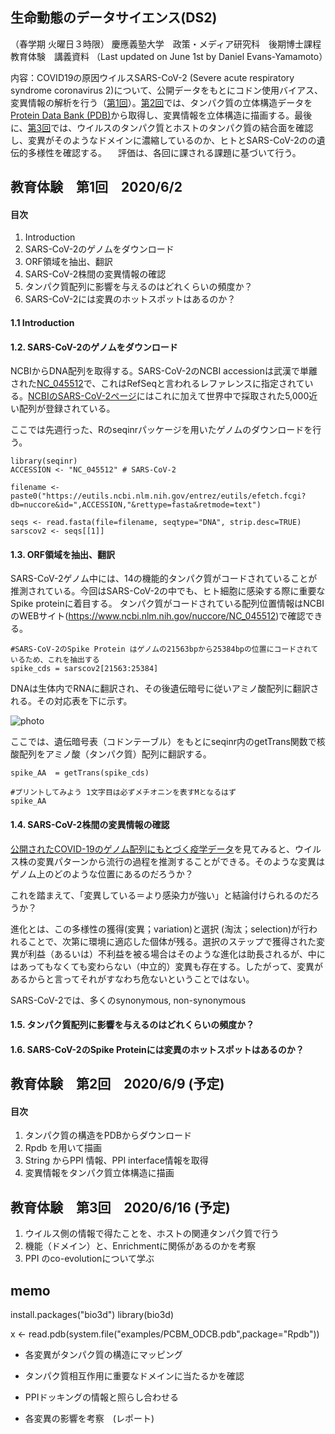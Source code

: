 ## 生命動態のデータサイエンス(DS2)
（春学期 火曜日３時限）
慶應義塾大学　政策・メディア研究科　後期博士課程　教育体験　講義資料
（Last updated on June 1st by Daniel Evans-Yamamoto）



内容：COVID19の原因ウイルスSARS-CoV-2 (Severe acute respiratory syndrome coronavirus 2)について、公開データをもとにコドン使用バイアス、変異情報の解析を行う（[第1回](https://github.com/DanYamamotoEvans/DanYamamotoEvans.github.io/blob/master/blog/code/ds4gd.md#教育体験第1回202062)）。[第2回](https://github.com/DanYamamotoEvans/DanYamamotoEvans.github.io/blob/master/blog/code/ds4gd.md#教育体験第2回202069)では、タンパク質の立体構造データを[Protein Data Bank (PDB)](https://www.rcsb.org)から取得し、変異情報を立体構造に描画する。最後に、[第3回](https://github.com/DanYamamotoEvans/DanYamamotoEvans.github.io/blob/master/blog/code/ds4gd.md#教育体験第3回2020616)では、ウイルスのタンパク質とホストのタンパク質の結合面を確認し、変異がそのようなドメインに濃縮しているのか、ヒトとSARS-CoV-2のの遺伝的多様性を確認する。
　評価は、各回に課される課題に基づいて行う。


## 教育体験　第1回　2020/6/2
#### 目次
1. Introduction
2. SARS-CoV-2のゲノムをダウンロード
3. ORF領域を抽出、翻訳
4. SARS-CoV-2株間の変異情報の確認
5. タンパク質配列に影響を与えるのはどれくらいの頻度か？
6. SARS-CoV-2には変異のホットスポットはあるのか？

#### 1.1 Introduction

#### 1.2. SARS-CoV-2のゲノムをダウンロード

NCBIからDNA配列を取得する。SARS-CoV-2のNCBI accessionは武漢で単離された[NC_045512](https://www.ncbi.nlm.nih.gov/nuccore/NC_045512)で、これはRefSeqと言われるレファレンスに指定されている。[NCBIのSARS-CoV-2ページ](https://www.ncbi.nlm.nih.gov/genbank/sars-cov-2-seqs/)にはこれに加えて世界中で採取された5,000近い配列が登録されている。


ここでは先週行った、Rのseqinrパッケージを用いたゲノムのダウンロードを行う。
    
    library(seqinr)
    ACCESSION <- "NC_045512" # SARS-CoV-2
    
    filename <- paste0("https://eutils.ncbi.nlm.nih.gov/entrez/eutils/efetch.fcgi?db=nuccore&id=",ACCESSION,"&rettype=fasta&retmode=text")

    seqs <- read.fasta(file=filename, seqtype="DNA", strip.desc=TRUE)
    sarscov2 <- seqs[[1]]
    

#### 1.3. ORF領域を抽出、翻訳

SARS-CoV-2ゲノム中には、14の機能的タンパク質がコードされていることが推測されている。今回はSARS-CoV-2の中でも、ヒト細胞に感染する際に重要なSpike proteinに着目する。 タンパク質がコードされている配列位置情報はNCBIのWEBサイト(https://www.ncbi.nlm.nih.gov/nuccore/NC_045512)で確認できる。

    #SARS-CoV-2のSpike Protein はゲノムの21563bpから25384bpの位置にコードされているため、これを抽出する
    spike_cds = sarscov2[21563:25384]


DNAは生体内でRNAに翻訳され、その後遺伝暗号に従いアミノ酸配列に翻訳される。その対応表を下に示す。

![photo](https://blog.addgene.org/hs-fs/hubfs/7_18_to_9_18/codonUsageBias_TJF_2018_9_20/Codon%20Chart.png?width=800&name=Codon%20Chart.png)


ここでは、遺伝暗号表（コドンテーブル）をもとにseqinr内のgetTrans関数で核酸配列をアミノ酸（タンパク質）配列に翻訳する。
    
    spike_AA  = getTrans(spike_cds)
  
    #プリントしてみよう 1文字目は必ずメチオニンを表すMとなるはず
    spike_AA
    

#### 1.4. SARS-CoV-2株間の変異情報の確認

[公開されたCOVID-19のゲノム配列にもとづく疫学データ](https://nextstrain.org/ncov)を見てみると、ウイルス株の変異パターンから流行の過程を推測することができる。そのような変異はゲノム上のどのような位置にあるのだろうか？


これを踏まえて、「変異している＝より感染力が強い」と結論付けられるのだろうか？

進化とは、この多様性の獲得(変異；variation)と選択 (淘汰；selection)が行われることで、次第に環境に適応した個体が残る。選択のステップで獲得された変異が利益（あるいは）不利益を被る場合はそのような進化は助長されるが、中にはあってもなくても変わらない（中立的）変異も存在する。したがって、変異があるからと言ってそれがすなわち危ないということではない。

SARS-CoV-2では、多くのsynonymous, non-synonymous



#### 1.5. タンパク質配列に影響を与えるのはどれくらいの頻度か？




#### 1.6. SARS-CoV-2のSpike Proteinには変異のホットスポットはあるのか？









## 教育体験　第2回　2020/6/9 (予定)
#### 目次
1. タンパク質の構造をPDBからダウンロード
2. Rpdb を用いて描画
3. String からPPI 情報、PPI interface情報を取得
4. 変異情報をタンパク質立体構造に描画

##  教育体験　第3回　2020/6/16 (予定)
1. ウイルス側の情報で得たことを、ホストの関連タンパク質で行う
2. 機能（ドメイン）と、Enrichmentに関係があるのかを考察
3. PPI のco-evolutionについて学ぶ


## memo 
install.packages("bio3d")
library(bio3d)



x <- read.pdb(system.file("examples/PCBM_ODCB.pdb",package="Rpdb"))

- 各変異がタンパク質の構造にマッピング

- タンパク質相互作用に重要なドメインに当たるかを確認
- PPIドッキングの情報と照らし合わせる
- 各変異の影響を考察　(レポート)
